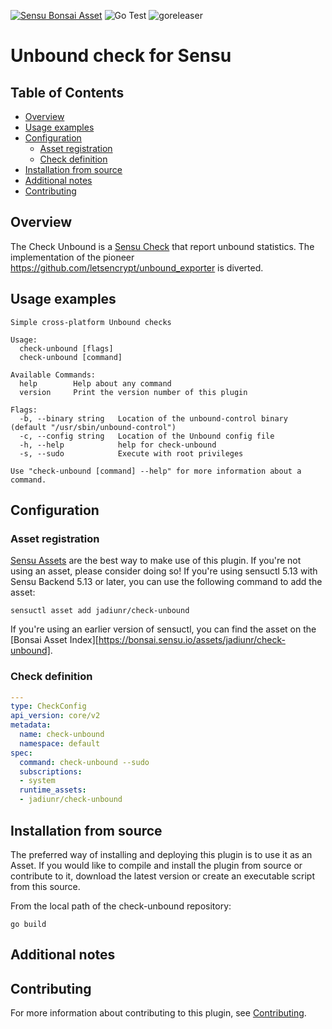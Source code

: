 [![Sensu Bonsai Asset](https://img.shields.io/badge/Bonsai-Download%20Me-brightgreen.svg?colorB=89C967&logo=sensu)](https://bonsai.sensu.io/assets/jadiunr/check-unbound)
![Go Test](https://github.com/jadiunr/check-unbound/workflows/Go%20Test/badge.svg)
![goreleaser](https://github.com/jadiunr/check-unbound/workflows/goreleaser/badge.svg)

# Unbound check for Sensu

## Table of Contents
- [Overview](#overview)
- [Usage examples](#usage-examples)
- [Configuration](#configuration)
  - [Asset registration](#asset-registration)
  - [Check definition](#check-definition)
- [Installation from source](#installation-from-source)
- [Additional notes](#additional-notes)
- [Contributing](#contributing)

## Overview

The Check Unbound is a [Sensu Check][6] that report unbound statistics.
The implementation of the pioneer https://github.com/letsencrypt/unbound_exporter is diverted.

## Usage examples

```
Simple cross-platform Unbound checks

Usage:
  check-unbound [flags]
  check-unbound [command]

Available Commands:
  help        Help about any command
  version     Print the version number of this plugin

Flags:
  -b, --binary string   Location of the unbound-control binary (default "/usr/sbin/unbound-control")
  -c, --config string   Location of the Unbound config file
  -h, --help            help for check-unbound
  -s, --sudo            Execute with root privileges

Use "check-unbound [command] --help" for more information about a command.
```

## Configuration

### Asset registration

[Sensu Assets][10] are the best way to make use of this plugin. If you're not using an asset, please
consider doing so! If you're using sensuctl 5.13 with Sensu Backend 5.13 or later, you can use the
following command to add the asset:

```
sensuctl asset add jadiunr/check-unbound
```

If you're using an earlier version of sensuctl, you can find the asset on the [Bonsai Asset Index][https://bonsai.sensu.io/assets/jadiunr/check-unbound].

### Check definition

```yml
---
type: CheckConfig
api_version: core/v2
metadata:
  name: check-unbound
  namespace: default
spec:
  command: check-unbound --sudo
  subscriptions:
  - system
  runtime_assets:
  - jadiunr/check-unbound
```

## Installation from source

The preferred way of installing and deploying this plugin is to use it as an Asset. If you would
like to compile and install the plugin from source or contribute to it, download the latest version
or create an executable script from this source.

From the local path of the check-unbound repository:

```
go build
```

## Additional notes

## Contributing

For more information about contributing to this plugin, see [Contributing][1].

[1]: https://github.com/sensu/sensu-go/blob/master/CONTRIBUTING.md
[2]: https://github.com/sensu-community/sensu-plugin-sdk
[3]: https://github.com/sensu-plugins/community/blob/master/PLUGIN_STYLEGUIDE.md
[4]: https://github.com/sensu-community/check-plugin-template/blob/master/.github/workflows/release.yml
[5]: https://github.com/sensu-community/check-plugin-template/actions
[6]: https://docs.sensu.io/sensu-go/latest/reference/checks/
[7]: https://github.com/sensu-community/check-plugin-template/blob/master/main.go
[8]: https://bonsai.sensu.io/
[9]: https://github.com/sensu-community/sensu-plugin-tool
[10]: https://docs.sensu.io/sensu-go/latest/reference/assets/
